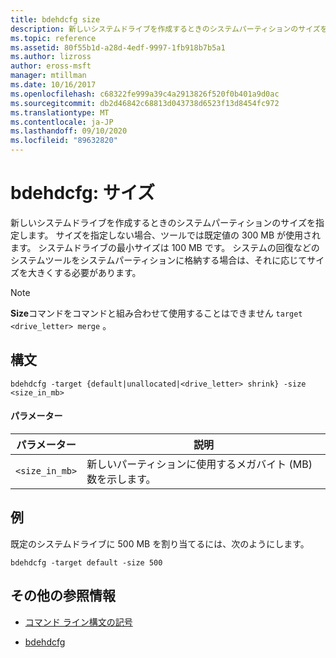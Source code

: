 ```yaml
---
title: bdehdcfg size
description: 新しいシステムドライブを作成するときのシステムパーティションのサイズを指定する、bdehdcfg size コマンドの参照記事です。
ms.topic: reference
ms.assetid: 80f55b1d-a28d-4edf-9997-1fb918b7b5a1
ms.author: lizross
author: eross-msft
manager: mtillman
ms.date: 10/16/2017
ms.openlocfilehash: c68322fe999a39c4a2913826f520f0b401a9d0ac
ms.sourcegitcommit: db2d46842c68813d043738d6523f13d8454fc972
ms.translationtype: MT
ms.contentlocale: ja-JP
ms.lasthandoff: 09/10/2020
ms.locfileid: "89632820"
---
```

# <a name="bdehdcfg-size"></a>bdehdcfg: サイズ

新しいシステムドライブを作成するときのシステムパーティションのサイズを指定します。 サイズを指定しない場合、ツールでは既定値の 300 MB が使用されます。 システムドライブの最小サイズは 100 MB です。 システムの回復などのシステムツールをシステムパーティションに格納する場合は、それに応じてサイズを大きくする必要があります。

> [!NOTE]
> **Size**コマンドをコマンドと組み合わせて使用することはできません `target <drive_letter> merge` 。

## <a name="syntax"></a>構文

```
bdehdcfg -target {default|unallocated|<drive_letter> shrink} -size <size_in_mb>
```

#### <a name="parameters"></a>パラメーター

| パラメーター | 説明 |
| --------- | ----------- |
| `<size_in_mb>` | 新しいパーティションに使用するメガバイト (MB) 数を示します。 |

## <a name="examples"></a>例

既定のシステムドライブに 500 MB を割り当てるには、次のようにします。

```
bdehdcfg -target default -size 500
```

## <a name="additional-references"></a>その他の参照情報

- [コマンド ライン構文の記号](command-line-syntax-key.md)

- [bdehdcfg](bdehdcfg.md)

